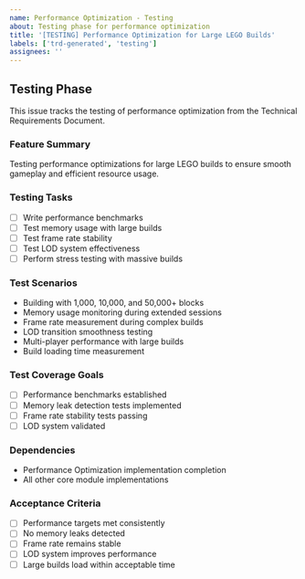 ```yaml
---
name: Performance Optimization - Testing
about: Testing phase for performance optimization
title: '[TESTING] Performance Optimization for Large LEGO Builds'
labels: ['trd-generated', 'testing']
assignees: ''
---
```


## Testing Phase

This issue tracks the testing of performance optimization from the Technical Requirements Document.

### Feature Summary
Testing performance optimizations for large LEGO builds to ensure smooth gameplay and efficient resource usage.

### Testing Tasks
- [ ] Write performance benchmarks
- [ ] Test memory usage with large builds
- [ ] Test frame rate stability
- [ ] Test LOD system effectiveness
- [ ] Perform stress testing with massive builds

### Test Scenarios
- Building with 1,000, 10,000, and 50,000+ blocks
- Memory usage monitoring during extended sessions
- Frame rate measurement during complex builds
- LOD transition smoothness testing
- Multi-player performance with large builds
- Build loading time measurement

### Test Coverage Goals
- [ ] Performance benchmarks established
- [ ] Memory leak detection tests implemented
- [ ] Frame rate stability tests passing
- [ ] LOD system validated

### Dependencies
- Performance Optimization implementation completion
- All other core module implementations

### Acceptance Criteria
- [ ] Performance targets met consistently
- [ ] No memory leaks detected
- [ ] Frame rate remains stable
- [ ] LOD system improves performance
- [ ] Large builds load within acceptable time